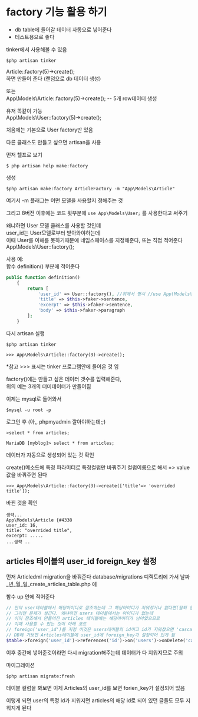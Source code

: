 # factory 기능 활용 하기
- db table에 들어갈 데이터 자동으로 넣어준다
- 테스트용으로 좋다

tinker에서 사용해볼 수 있음
```
$php artisan tinker
```

Article::factory(5)->create();  
하면 만들어 준다 (랜덤으로 db 데이터 생성)  

또는   
App\Models\Article::factory(5)->create();  -- 5개 row데이터 생성  

유저 똑같이 가능  
App\Models\User::factory(5)->create();


처음에는 기본으로 User factory만 있음

다른 클래스도 만들고 싶으면
artisan을 사용

먼저 헬프로 보기
```
$ php artisan help make:factory
```

생성
```
$php artisan make:factory ArticleFactory -m "App\Models\Article"
```
여기서 -m 플래그는 어떤 모델을 사용할지 정해주는 것

그리고 8버전 이후에는 
코드 윗부분에 `use App\Models\User;`
를 사용한다고 써주기

왜냐하면 User 모델 클래스를 사용할 것인데  
user_id는 User모델로부터 받아와야하는데  
이때 User를 이해를 못하기때문에 네임스페이스를 지정해준다, 또는 직접 적어준다  
App\Models\User::factory();


사용 예:  
함수 definition() 부분에 적어준다
```php
public function definition()
    {
        return [
            'user_id' => User::factory(), //위에서 명시 //use App\Models\User;
            'title' => $this->faker->sentence,
            'excerpt' => $this->faker->sentence,
            'body' => $this->faker->paragraph
        ];
    }
```
다시 artisan 실행
```
$php artisan tinker
```

```
>>> App\Models\Article::factory(3)->create();
```
*참고 >>> 표시는 tinker 프로그램안에 들어온 것 임

factory()에는 만들고 싶은 데이터 갯수를 입력해준다,  
 위의 예는 3개의 더미데이터가 만들어짐

이제는 
mysql로 돌어와서
```
$mysql -u root -p
```
로그인 후 (아,, phpmyadmin 깔아야하는데;;)

```
>select * from articles;
```

```
MariaDB [myblog]> select * from articles;
```
데이터가 자동으로 생성되어 있는 것 확인


create()메소드에 특정 파라미터로 
특정컬럼만 바꿔주기 
컬럼이름으로 해서 => value값을 바꿔주면 된다

```
>>> App\Models\Article::factory(3)->create(['title'=> 'overrided title']);
```

바뀐 것을 확인
```
생략...
App\Models\Article {#4338
user_id: 16,
title: "overrided title",
excerpt: .....
...생략 ..
```


## articles 테이블의 user_id foreign_key 설정

먼저 Articledml migration을 바꿔준다
database/migrations 디렉토리에 가서
날짜_년_월_일_create_articles_table.php
에 

함수 up 안에 적어준다
```php
// 만약 user테이블에서 해당아이디로 참조하는데 그 해당아이디가 지워졌거나 없다면(탈퇴 등으로..)
// 그러면 문제가 생긴다. 왜냐하면 users 테이블에서는 아이디가 없는데
// 이미 참조해서 만들어진 articles 테이블에는 해당아이디가 남아있으므로
// 이때 사용할 수 있는 것이 아래 코드 
// foreign('user_id')를 지정 이것은 users테이블의 id이고 id가 지워졌으면 'cascade' 해라
// DB에 가보면 Articles테이블에 user_id에 foreign_key가 설정되어 있게 됨
$table->foreign('user_id')->references('id')->on('users')->onDelete('cascade');

```

이후 중간에 넣어준것이라면 다시 migration해주는데 데이터가 다 지워지므로 주의

마이그레이션
```
$php artisan migrate:fresh

```

테이블 컬럼을 봐보면
이제 Articles의 user_id를 보면 forien_key가 설정되어 있음

이렇게 되면 user의 특정 id가 지워지면
articles의 해당 id로 되어 있던 글들도 모두 지워지게 된다


